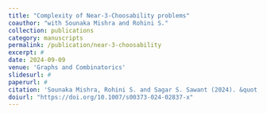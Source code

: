 ```yaml
---
title: "Complexity of Near-3-Choosability problems"
coauthor: "with Sounaka Mishra and Rohini S."
collection: publications
category: manuscripts
permalink: /publication/near-3-choosability
excerpt: #
date: 2024-09-09
venue: 'Graphs and Combinatorics'
slidesurl: #
paperurl: #
citation: 'Sounaka Mishra, Rohini S. and Sagar S. Sawant (2024). &quot; Complexity of Near-3-Choosability problems.&quot; To appear in <i>Graphs and Combinatorics</i>.'
doiurl: "https://doi.org/10.1007/s00373-024-02837-x"
---
```


